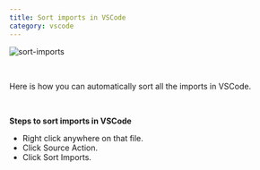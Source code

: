 ```yaml
---
title: Sort imports in VSCode
category: vscode
---
```


![sort-imports](https://user-images.githubusercontent.com/43666833/144557486-f544da75-76dc-4c59-817c-cfdd82401f9c.gif)

<br />

Here is how you can automatically sort all the imports in VSCode.

<br />

**Steps to sort imports in VSCode**

- Right click anywhere on that file.
- Click Source Action.
- Click Sort Imports.
